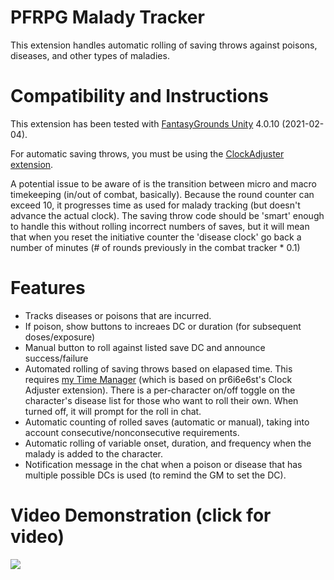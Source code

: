 # PFRPG Malady Tracker
This extension handles automatic rolling of saving throws against poisons, diseases, and other types of maladies.

# Compatibility and Instructions
This extension has been tested with [FantasyGrounds Unity](https://www.fantasygrounds.com/home/FantasyGroundsUnity.php) 4.0.10 (2021-02-04).

For automatic saving throws, you must be using the [ClockAdjuster extension](https://www.fantasygrounds.com/forums/showthread.php?57561-Utility-Clock-Adjuster).

A potential issue to be aware of is the transition between micro and macro timekeeping (in/out of combat, basically).
Because the round counter can exceed 10, it progresses time as used for malady tracking (but doesn't advance the actual clock). The saving throw code should be 'smart' enough to handle this without rolling incorrect numbers of saves, but it will mean that when you reset the initiative counter the 'disease clock' go back a number of minutes (# of rounds previously in the combat tracker * 0.1)

# Features
* Tracks diseases or poisons that are incurred.
* If poison, show buttons to increaes DC or duration (for subsequent doses/exposure)
* Manual button to roll against listed save DC and announce success/failure
* Automated rolling of saving throws based on elapased time. This requires [my Time Manager](https://github.com/bmos/FG-PFRPG-Time-Manager) (which is based on pr6i6e6st's Clock Adjuster extension). There is a per-character on/off toggle on the character's disease list for those who want to roll their own. When turned off, it will prompt for the roll in chat.
* Automatic counting of rolled saves (automatic or manual), taking into account consecutive/nonconsecutive requirements.
* Automatic rolling of variable onset, duration, and frequency when the malady is added to the character.
* Notification message in the chat when a poison or disease that has multiple possible DCs is used (to remind the GM to set the DC).

# Video Demonstration (click for video)
[<img src="https://i.ytimg.com/vi_webp/VkTjPjuczYo/hqdefault.webp">](https://www.youtube.com/watch?v=VkTjPjuczYo)
